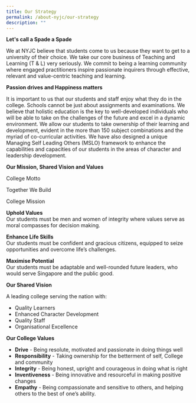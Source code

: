 ```yaml
---
title: Our Strategy
permalink: /about-nyjc/our-strategy
description: ""
---
```

**Let's call a Spade a Spade**

We at NYJC believe that students come to us because they want to get to a university of their choice. We take our core business of Teaching and Learning (T & L) very seriously. We commit to being a learning community where engaged practitioners inspire passionate inquirers through effective, relevant and value-centric teaching and learning.

**Passion drives and Happiness matters**

It is important to us that our students and staff enjoy what they do in the college. Schools cannot be just about assignments and examinations. We believe that holistic education is the key to well-developed individuals who will be able to take on the challenges of the future and excel in a dynamic environment. We allow our students to take ownership of their learning and development, evident in the more than 150 subject combinations and the myriad of co-curricular activities. We have also designed a unique Managing Self Leading Others (MSLO) framework to enhance the capabilities and capacities of our students in the areas of character and leadership development.

**Our Mission, Shared Vision and Values**

College Motto

Together We Build

College Mission

**Uphold Values**
<br>Our students must be men and women of integrity where values serve as moral compasses for decision making.

**Enhance Life Skills**
<br>Our students must be confident and gracious citizens, equipped to seize opportunities and overcome life’s challenges.

**Maximise Potential**
<br>Our students must be adaptable and well-rounded future leaders, who would serve Singapore and the public good.

**Our Shared Vision**

A leading college serving the nation with:

* Quality Learners
* Enhanced Character Development
* Quality Staff
* Organisational Excellence

**Our College Values**

* **Drive** - Being resolute, motivated and passionate in doing things well
* **Responsibility** - Taking ownership for the betterment of self, College and community
* **Integrity** - Being honest, upright and courageous in doing what is right
* **Inventiveness** - Being innovative and resourceful in making positive changes
* **Empathy** - Being compassionate and sensitive to others, and helping others to the best of one’s ability.